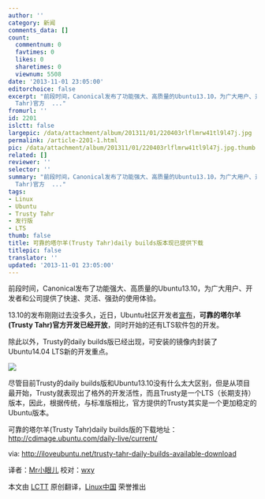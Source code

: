 ```yaml
---
author: ''
category: 新闻
comments_data: []
count:
  commentnum: 0
  favtimes: 0
  likes: 0
  sharetimes: 0
  viewnum: 5508
date: '2013-11-01 23:05:00'
editorchoice: false
excerpt: "前段时间，Canonical发布了功能强大、高质量的Ubuntu13.10，为广大用户、开发者和公司提供了快速、灵活、强劲的使用体验。\r\n13.10的发布刚刚过去没多久，近日，Ubuntu社区开发者宣布，可靠的塔尔羊(Trusty
  Tahr)官方  ..."
fromurl: ''
id: 2201
islctt: false
largepic: /data/attachment/album/201311/01/220403rlflmrw41tl9l47j.jpg
permalink: /article-2201-1.html
pic: /data/attachment/album/201311/01/220403rlflmrw41tl9l47j.jpg.thumb.jpg
related: []
reviewer: ''
selector: ''
summary: "前段时间，Canonical发布了功能强大、高质量的Ubuntu13.10，为广大用户、开发者和公司提供了快速、灵活、强劲的使用体验。\r\n13.10的发布刚刚过去没多久，近日，Ubuntu社区开发者宣布，可靠的塔尔羊(Trusty
  Tahr)官方  ..."
tags:
- Linux
- Ubuntu
- Trusty Tahr
- 发行版
- LTS
thumb: false
title: 可靠的塔尔羊(Trusty Tahr)daily builds版本现已提供下载
titlepic: false
translator: ''
updated: '2013-11-01 23:05:00'
---
```


前段时间，Canonical发布了功能强大、高质量的Ubuntu13.10，为广大用户、开发者和公司提供了快速、灵活、强劲的使用体验。


13.10的发布刚刚过去没多久，近日，Ubuntu社区开发者[宣布](http://iloveubuntu.net/trusty-tahr-open-development)，**可靠的塔尔羊(Trusty Tahr)**官方**开发已经开放**，同时开始的还有LTS软件包的开发。


除此以外，Trusty的daily builds版已经出现，可安装的镜像内封装了Ubuntu14.04 LTS新的开发重点。


 ![](/data/attachment/album/201311/01/220403rlflmrw41tl9l47j.jpg)


尽管目前Trusty的daily builds版和Ubuntu13.10没有什么太大区别，但是从项目最开始，Trusty就表现出了格外的开发活性，而且Trusty是一个LTS（长期支持）版本，因此，根据传统，与标准版相比，官方提供的Trusty其实是一个更加稳定的Ubuntu版本。


可靠的塔尔羊(Trusty Tahr)daily builds版的下载地址：<http://cdimage.ubuntu.com/daily-live/current/>


 


via: <http://iloveubuntu.net/trusty-tahr-daily-builds-available-download>


译者：[Mr小眼儿](http://blog.csdn.net/tinyeyeser) 校对：[wxy](https://github.com/wxy)


本文由 [LCTT](https://github.com/LCTT/TranslateProject) 原创翻译，[Linux中国](http://linux.cn/) 荣誉推出